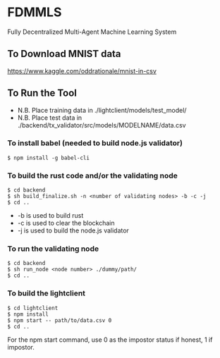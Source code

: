 # FDMMLS
Fully Decentralized Multi-Agent Machine Learning System
## To Download MNIST data
https://www.kaggle.com/oddrationale/mnist-in-csv

## To Run the Tool
- N.B. Place training data in ./lightclient/models/test_model/
- N.B. Place test data in ./backend/tx_validator/src/models/MODELNAME/data.csv
### To install babel (needed to build node.js validator)
``` shell
$ npm install -g babel-cli
```
### To build the rust code and/or the validating node
``` shell
$ cd backend
$ sh build_finalize.sh -n <number of validating nodes> -b -c -j 
$ cd ..
````
- -b is used to build rust
- -c is used to clear the blockchain
- -j is used to build the node.js validator

### To run the validating node
``` shell
$ cd backend
$ sh run_node <node number> ./dummy/path/
$ cd ..
````
### To build the lightclient 
``` shell
$ cd lightclient
$ npm install
$ npm start -- path/to/data.csv 0
$ cd ..
```
For the npm start command, use 0 as the impostor status if honest, 1 if impostor. 
